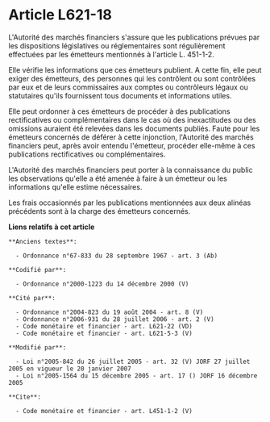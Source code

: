 # Article L621-18

L'Autorité des marchés financiers s'assure que les publications prévues par les dispositions législatives ou réglementaires
sont régulièrement effectuées par les émetteurs mentionnés à l'article L. 451-1-2. 

Elle vérifie les informations que ces émetteurs publient. A cette fin, elle peut exiger des émetteurs, des personnes qui les
contrôlent ou sont contrôlées par eux et de leurs commissaires aux comptes ou contrôleurs légaux ou statutaires qu'ils
fournissent tous documents et informations utiles. 

Elle peut ordonner à ces émetteurs de procéder à des publications rectificatives ou complémentaires dans le cas où des
inexactitudes ou des omissions auraient été relevées dans les documents publiés. Faute pour les émetteurs concernés de
déférer à cette injonction, l'Autorité des marchés financiers peut, après avoir entendu l'émetteur, procéder elle-même à ces
publications rectificatives ou complémentaires. 

L'Autorité des marchés financiers peut porter à la connaissance du public les observations qu'elle a été amenée à faire à un
émetteur ou les informations qu'elle estime nécessaires. 

Les frais occasionnés par les publications mentionnées aux deux alinéas précédents sont à la charge des émetteurs concernés.

**Liens relatifs à cet article**

	**Anciens textes**:

	  - Ordonnance n°67-833 du 28 septembre 1967 - art. 3 (Ab)

	**Codifié par**:

	  - Ordonnance n°2000-1223 du 14 décembre 2000 (V)

	**Cité par**:

	  - Ordonnance n°2004-823 du 19 août 2004 - art. 8 (V)
	  - Ordonnance n°2006-931 du 28 juillet 2006 - art. 2 (V)
	  - Code monétaire et financier - art. L621-22 (VD)
	  - Code monétaire et financier - art. L621-5-3 (V)

	**Modifié par**:

	  - Loi n°2005-842 du 26 juillet 2005 - art. 32 (V) JORF 27 juillet 2005 en vigueur le 20 janvier 2007
	  - Loi n°2005-1564 du 15 décembre 2005 - art. 17 () JORF 16 décembre 2005

	**Cite**:

	  - Code monétaire et financier - art. L451-1-2 (V)
